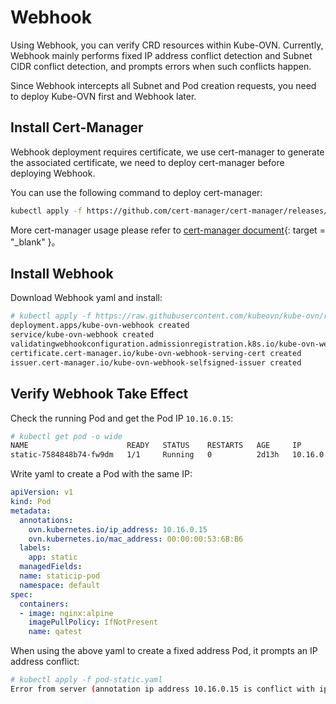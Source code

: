 # Webhook

Using Webhook, you can verify CRD resources within Kube-OVN. Currently, 
Webhook mainly performs fixed IP address conflict detection and Subnet CIDR conflict detection, 
and prompts errors when such conflicts happen.

Since Webhook intercepts all Subnet and Pod creation requests, 
you need to deploy Kube-OVN first and Webhook later.

## Install Cert-Manager 

Webhook deployment requires certificate, we use cert-manager to generate the associated certificate, 
we need to deploy cert-manager before deploying Webhook.

You can use the following command to deploy cert-manager:

```bash
kubectl apply -f https://github.com/cert-manager/cert-manager/releases/download/v1.8.0/cert-manager.yaml
```

More cert-manager usage please refer to [cert-manager document](https://cert-manager.io/docs/){: target = "_blank" }。

## Install Webhook

Download Webhook yaml and install:

```bash
# kubectl apply -f https://raw.githubusercontent.com/kubeovn/kube-ovn/release-1.10/yamls/webhook.yaml
deployment.apps/kube-ovn-webhook created
service/kube-ovn-webhook created
validatingwebhookconfiguration.admissionregistration.k8s.io/kube-ovn-webhook created
certificate.cert-manager.io/kube-ovn-webhook-serving-cert created
issuer.cert-manager.io/kube-ovn-webhook-selfsigned-issuer created
```

## Verify Webhook Take Effect

Check the running Pod and get the Pod IP `10.16.0.15`:

```bash
# kubectl get pod -o wide
NAME                      READY   STATUS    RESTARTS   AGE     IP           NODE              NOMINATED NODE   READINESS GATES
static-7584848b74-fw9dm   1/1     Running   0          2d13h   10.16.0.15   kube-ovn-worker   <none> 
```

Write yaml to create a Pod with the same IP:

```yaml
apiVersion: v1
kind: Pod
metadata:
  annotations:
    ovn.kubernetes.io/ip_address: 10.16.0.15
    ovn.kubernetes.io/mac_address: 00:00:00:53:6B:B6
  labels:
    app: static
  managedFields:
  name: staticip-pod
  namespace: default
spec:
  containers:
  - image: nginx:alpine
    imagePullPolicy: IfNotPresent
    name: qatest
```

When using the above yaml to create a fixed address Pod, it prompts an IP address conflict:

```bash
# kubectl apply -f pod-static.yaml
Error from server (annotation ip address 10.16.0.15 is conflict with ip crd static-7584848b74-fw9dm.default 10.16.0.15): error when creating "pod-static.yaml": admission webhook "pod-ip-validaing.kube-ovn.io" denied the request: annotation ip address 10.16.0.15 is conflict with ip crd static-7584848b74-fw9dm.default 10.16.0.15
```
